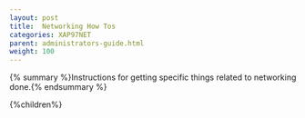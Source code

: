 ```yaml
---
layout: post
title:  Networking How Tos
categories: XAP97NET
parent: administrators-guide.html
weight: 100
---
```


{% summary %}Instructions for getting specific things related to networking done.{% endsummary %}



{%children%}